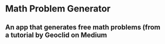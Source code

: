 # Math Problem Generator

## An app that generates free math problems (from a tutorial by Geoclid on Medium
